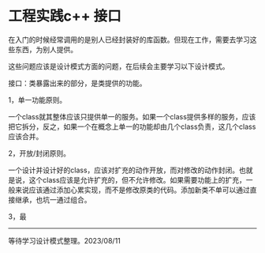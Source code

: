 # 工程实践c++ 接口

在入门的时候经常调用的是别人已经封装好的库函数。但现在工作，需要去学习这些东西，为别人提供。

这些问题应该是设计模式方面的问题，在后续会主要学习以下设计模式。

接口：类暴露出来的部分，是类提供的功能。

1，单一功能原则。

一个class就其整体应该只提供单一的服务。如果一个class提供多样的服务，应该把它拆分，反之，如果一个在概念上单一的功能却由几个class负责，这几个class应该合并。

2，开放/封闭原则。

一个设计并设计好的class，应该对扩充的动作开放，而对修改的动作封闭。也就是说，这个class应该是允许扩充的，但不允许修改。如果需要功能上的扩充，一般来说应该通过添加心累实现，而不是修改原类的代码。添加新类不单可以通过直接继承，也坑一通过组合。

3，最

----------------------

等待学习设计模式整理。2023/08/11